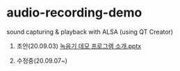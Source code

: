 # audio-recording-demo
sound capturing &amp; playback with ALSA (using QT Creator)

1. 초안(20.09.03)
[녹음기 데모 프로그램 소개.pptx](https://github.com/ksr20612/DONGYEON_PROJECT/files/5182348/default.pptx)

2. 수정중(20.09.07~)
